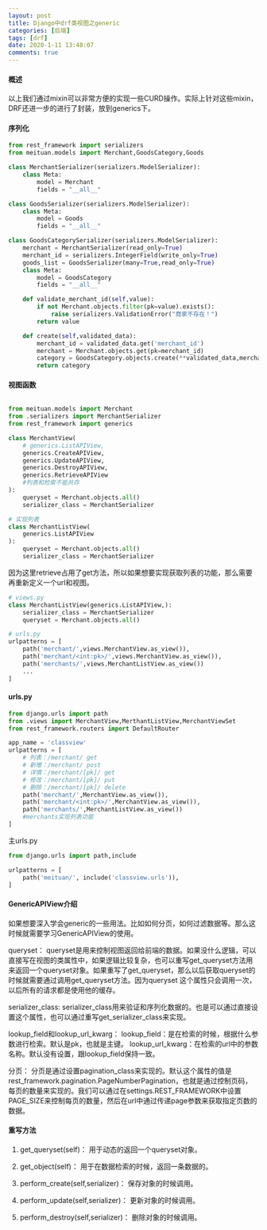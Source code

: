 ```yaml
---
layout: post
title: Django中drf类视图之generic
categories: [后端]
tags: [drf]
date: 2020-1-11 13:48:07
comments: true
---
```



#### 概述

以上我们通过mixin可以非常方便的实现一些CURD操作。实际上针对这些mixin，DRF还进一步的进行了封装，放到generics下。

#### 序列化

```python
from rest_framework import serializers
from meituan.models import Merchant,GoodsCategory,Goods

class MerchantSerializer(serializers.ModelSerializer):
    class Meta:
        model = Merchant
        fields = "__all__"

class GoodsSerializer(serializers.ModelSerializer):
    class Meta:
        model = Goods
        fields = "__all__"

class GoodsCategorySerializer(serializers.ModelSerializer):
    merchant = MerchantSerializer(read_only=True)
    merchant_id = serializers.IntegerField(write_only=True)
    goods_list = GoodsSerializer(many=True,read_only=True)
    class Meta:
        model = GoodsCategory
        fields = "__all__"

    def validate_merchant_id(self,value):
        if not Merchant.objects.filter(pk=value).exists():
            raise serializers.ValidationError("商家不存在！")
        return value

    def create(self,validated_data):
        merchant_id = validated_data.get('merchant_id')
        merchant = Merchant.objects.get(pk=merchant_id)
        category = GoodsCategory.objects.create(**validated_data,merchant=merchant)
        return category
```

#### 视图函数


```python

from meituan.models import Merchant
from .serializers import MerchantSerializer
from rest_framework import generics

class MerchantView(
    # generics.ListAPIView,
    generics.CreateAPIView,
    generics.UpdateAPIView,
    generics.DestroyAPIView,
    generics.RetrieveAPIView
    #列表和检索不能共存
):
    queryset = Merchant.objects.all()
    serializer_class = MerchantSerializer

# 实现列表
class MerchantListView(
    generics.ListAPIView
):
    queryset = Merchant.objects.all()
    serializer_class = MerchantSerializer
```

因为这里retrieve占用了get方法，所以如果想要实现获取列表的功能，那么需要再重新定义一个url和视图。


```python
# views.py
class MerchantListView(generics.ListAPIView,):
    serializer_class = MerchantSerializer
    queryset = Merchant.objects.all()

# urls.py
urlpatterns = [
    path('merchant/',views.MerchantView.as_view()),
    path('merchant/<int:pk>/',views.MerchantView.as_view()),
    path('merchants/',views.MerchantListView.as_view())
    ...
]
```

#### urls.py


```python
from django.urls import path
from .views import MerchantView,MerthantListView,MerchantViewSet
from rest_framework.routers import DefaultRouter

app_name = 'classview'
urlpatterns = [
    # 列表：/merchant/ get
    # 新增：/merchant/ post
    # 详情：/merchant/[pk]/ get
    # 修改：/merchant/[pk]/ put
    # 删除：/merchant/[pk]/ delete
    path('merchant/',MerchantView.as_view()),
    path('merchant/<int:pk>/',MerchantView.as_view()),
    path('merchants/',MerchantListView.as_view())
    #merchants实现列表功能
]
```

主urls.py

```python
from django.urls import path,include

urlpatterns = [
    path('meituan/', include('classview.urls')),
]
```

#### GenericAPIView介绍

如果想要深入学会generic的一些用法。比如如何分页，如何过滤数据等。那么这时候就需要学习GenericAPIView的使用。

queryset：
queryset是用来控制视图返回给前端的数据。如果没什么逻辑，可以直接写在视图的类属性中，如果逻辑比较复杂，也可以重写get_queryset方法用来返回一个queryset对象。如果重写了get_queryset，那么以后获取queryset的时候就需要通过调用get_queryset方法。因为queryset 这个属性只会调用一次，以后所有的请求都是使用他的缓存。

serializer_class:
serializer_class用来验证和序列化数据的。也是可以通过直接设置这个属性，也可以通过重写get_serializer_class来实现。

lookup_field和lookup_url_kwarg：
lookup_field：是在检索的时候，根据什么参数进行检索。默认是pk，也就是主键。
lookup_url_kwarg：在检索的url中的参数名称。默认没有设置，跟lookup_field保持一致。

分页：
分页是通过设置pagination_class来实现的。默认这个属性的值是rest_framework.pagination.PageNumberPagination，也就是通过控制页码，每页的数量来实现的。我们可以通过在settings.REST_FRAMEWORK中设置PAGE_SIZE来控制每页的数量，然后在url中通过传递page参数来获取指定页数的数据。

#### 重写方法

1. get_queryset(self)：
用于动态的返回一个queryset对象。

2. get_object(self)：
用于在数据检索的时候，返回一条数据的。

3. perform_create(self,serializer)：
保存对象的时候调用。

4. perform_update(self,serializer)：
更新对象的时候调用。

5. perform_destroy(self,serializer)：
删除对象的时候调用。


















